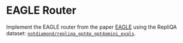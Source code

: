 # EAGLE Router
Implement the EAGLE router from the paper [EAGLE](https://arxiv.org/abs/2409.15518) using the RepliQA dataset: [`notdiamond/repliqa_gpt4o_gpt4omini_evals`](https://huggingface.co/datasets/notdiamond/repliqa_gpt4o_gpt4omini_evals).

